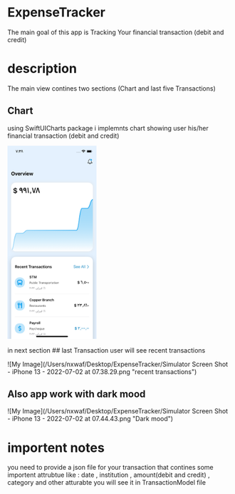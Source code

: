 #  ExpenseTracker
The main goal of this app is Tracking Your financial transaction (debit and credit)


# description 
The main view contines two sections (Chart and last five Transactions)

## Chart
using SwiftUICharts package i implemnts chart showing user his/her financial transaction (debit and credit)

<img src="Images/MainView.png" alt="drawing" width="200"/>

in next section ## last Transaction user will see recent transactions

![My Image](/Users/nxwaf/Desktop/ExpenseTracker/Simulator Screen Shot - iPhone 13 - 2022-07-02 at 07.38.29.png "recent transactions")

## Also app work with dark mood 
![My Image](/Users/nxwaf/Desktop/ExpenseTracker/Simulator Screen Shot - iPhone 13 - 2022-07-02 at 07.44.43.png "Dark mood")

# importent notes 
you need to provide a json file for your transaction that contines some importent attrubtue 
like : date , institution , amount(debit and credit) , category 
and other atturabte 
you will see it in TransactionModel file 


